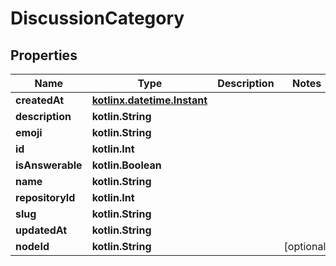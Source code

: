 
# DiscussionCategory

## Properties
Name | Type | Description | Notes
------------ | ------------- | ------------- | -------------
**createdAt** | [**kotlinx.datetime.Instant**](kotlinx.datetime.Instant.md) |  | 
**description** | **kotlin.String** |  | 
**emoji** | **kotlin.String** |  | 
**id** | **kotlin.Int** |  | 
**isAnswerable** | **kotlin.Boolean** |  | 
**name** | **kotlin.String** |  | 
**repositoryId** | **kotlin.Int** |  | 
**slug** | **kotlin.String** |  | 
**updatedAt** | **kotlin.String** |  | 
**nodeId** | **kotlin.String** |  |  [optional]




